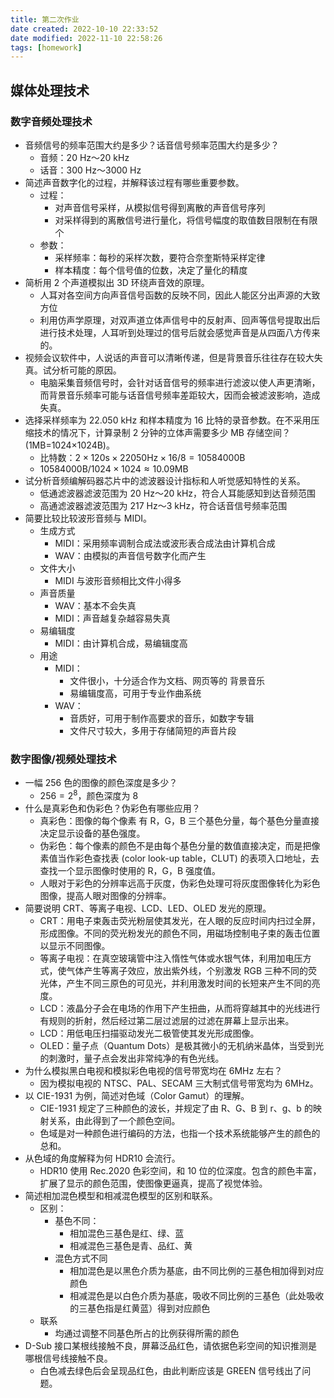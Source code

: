 ```yaml
---
title: 第二次作业
date created: 2022-10-10 22:33:52
date modified: 2022-11-10 22:58:26
tags: [homework]
---
```


## 媒体处理技术

### 数字音频处理技术

- 音频信号的频率范围大约是多少？话音信号频率范围大约是多少？
	- 音频：20 Hz～20 kHz
	- 话音：300 Hz～3000 Hz
- 简述声音数字化的过程，并解释该过程有哪些重要参数。
	- 过程：
		- 对声音信号采样，从模拟信号得到离散的声音信号序列
		- 对采样得到的离散信号进行量化，将信号幅度的取值数目限制在有限个
	- 参数：
		- 采样频率：每秒的采样次数，要符合奈奎斯特采样定律
		- 样本精度：每个信号值的位数，决定了量化的精度
- 简析用 2 个声道模拟出 3D 环绕声音效的原理。
	- 人耳对各空间方向声音信号函数的反映不同，因此人能区分出声源的大致方位
	- 利用仿声学原理，对双声道立体声信号中的反射声、回声等信号提取出后进行技术处理，人耳听到处理过的信号后就会感觉声音是从四面八方传来的。
- 视频会议软件中，人说话的声音可以清晰传递，但是背景音乐往往存在较大失真。试分析可能的原因。
	- 电脑采集音频信号时，会针对话音信号的频率进行滤波以使人声更清晰，而背景音乐频率可能与话音信号频率差距较大，因而会被滤波影响，造成失真。
- 选择采样频率为 22.050 kHz 和样本精度为 16 比特的录音参数。在不采用压缩技术的情况下，计算录制 2 分钟的立体声需要多少 MB 存储空间？(1MB=1024×1024B)。
	- 比特数：$2\times 120\text{s} \times 22050\text{Hz} \times 16/8 = 10584000\text{B}$
	- $10584000\text{B}/1024 \times 1024 \approx 10.09\text{MB}$
- 试分析音频编解码器芯片中的滤波器设计指标和人听觉感知特性的关系。
	- 低通滤波器滤波范围为 20 Hz～20 kHz，符合人耳能感知到达音频范围
	- 高通滤波器滤波范围为 217 Hz～3 kHz，符合话音信号频率范围
- 简要比较比较波形音频与 MIDI。
	- 生成方式
		- MIDI：采用频率调制合成法或波形表合成法由计算机合成
		- WAV：由模拟的声音信号数字化而产生
	- 文件大小
		- MIDI 与波形音频相比文件小得多
	- 声音质量
		- WAV：基本不会失真
		- MIDI：声音越复杂越容易失真
	- 易编辑度
		- MIDI：由计算机合成，易编辑度高
	- 用途
		- MIDI：
			- 文件很小，十分适合作为文档、网页等的 背景音乐
			- 易编辑度高，可用于专业作曲系统
		- WAV：
			- 音质好，可用于制作高要求的音乐，如数字专辑
			- 文件尺寸较大，多用于存储简短的声音片段
  

### 数字图像/视频处理技术

- 一幅 256 色的图像的颜色深度是多少？
	- $256 = 2^8$，颜色深度为 8
- 什么是真彩色和伪彩色？伪彩色有哪些应用？
	- 真彩色：图像的每个像素 有 R，G，B 三个基色分量，每个基色分量直接决定显示设备的基色强度。
	- 伪彩色：每个像素的颜色不是由每个基色分量的数值直接决定，而是把像素值当作彩色查找表 (color look-up table，CLUT) 的表项入口地址，去查找一个显示图像时使用的 R，G，B 强度值。
	- 人眼对于彩色的分辨率远高于灰度，伪彩色处理可将灰度图像转化为彩色图像，提高人眼对图像的分辨率。
- 简要说明 CRT、等离子电视、LCD、LED、OLED 发光的原理。
	- CRT：用电子束轰击荧光粉层使其发光，在人眼的反应时间内扫过全屏，形成图像。不同的荧光粉发光的颜色不同，用磁场控制电子束的轰击位置以显示不同图像。
	- 等离子电视：在真空玻璃管中注入惰性气体或水银气体，利用加电压方式，使气体产生等离子效应，放出紫外线，个别激发 RGB 三种不同的荧光体，产生不同三原色的可见光，并利用激发时间的长短来产生不同的亮度。
	- LCD：液晶分子会在电场的作用下产生扭曲，从而将穿越其中的光线进行有规则的折射，然后经过第二层过滤层的过滤在屏幕上显示出来。
	- LCD：用低电压扫描驱动发光二极管使其发光形成图像。
	- OLED：量子点（Quantum Dots）是极其微小的无机纳米晶体，当受到光的刺激时，量子点会发出非常纯净的有色光线。
- 为什么模拟黑白电视和模拟彩色电视的信号带宽均在 6MHz 左右？
	- 因为模拟电视的 NTSC、PAL、SECAM 三大制式信号带宽均为 6MHz。
- 以 CIE-1931 为例，简述对色域（Color Gamut）的理解。
	- CIE-1931 规定了三种颜色的波长，并规定了由 R、G、B 到 r、g、b 的映射关系，由此得到了一个颜色空间。
	- 色域是对一种颜色进行编码的方法，也指一个技术系统能够产生的颜色的总和。
- 从色域的角度解释为何 HDR10 会流行。
	- HDR10 使用 Rec.2020 色彩空间，和 10 位的位深度。包含的颜色丰富，扩展了显示的颜色范围，使图像更逼真，提高了视觉体验。
- 简述相加混色模型和相减混色模型的区别和联系。
	- 区别：
		- 基色不同：
			- 相加混色三基色是红、绿、蓝
			- 相减混色三基色是青、品红、黄
		- 混色方式不同
			- 相加混色是以黑色介质为基底，由不同比例的三基色相加得到对应颜色
			- 相减混色是以白色介质为基底，吸收不同比例的三基色（此处吸收的三基色指是红黄蓝）得到对应颜色
	- 联系
		- 均通过调整不同基色所占的比例获得所需的颜色
- D-Sub 接口某根线接触不良，屏幕泛品红色，请依据色彩空间的知识推测是哪根信号线接触不良。
	- 白色减去绿色后会呈现品红色，由此判断应该是 GREEN 信号线出了问题。
